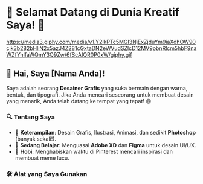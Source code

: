# 🎨 Selamat Datang di Dunia Kreatif Saya! 🌈

https://media3.giphy.com/media/v1.Y2lkPTc5MGI3NjExZjduYm9iaXdhOW90cjk3b282bHliN2x5azJ4Z281cGxtaDN2eWVudSZlcD12MV9pbnRlcm5hbF9naWZfYnlfaWQmY3Q9Zw/6fScAIQR0P0xW/giphy.gif

## 👋 Hai, Saya [Nama Anda]!

Saya adalah seorang **Desainer Grafis** yang suka bermain dengan warna, bentuk, dan tipografi. Jika Anda mencari seseorang untuk membuat desain yang menarik, Anda telah datang ke tempat yang tepat! 😄

### 🔍 Tentang Saya

- 🎨 **Keterampilan**: Desain Grafis, Ilustrasi, Animasi, dan sedikit **Photoshop** (banyak sekali!).
- 🌱 **Sedang Belajar**: Menguasai **Adobe XD** dan **Figma** untuk desain UI/UX.
- 🥳 **Hobi**: Menghabiskan waktu di Pinterest mencari inspirasi dan membuat meme lucu.

### 🛠️ Alat yang Saya Gunakan
